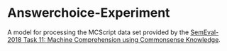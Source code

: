 # Answerchoice-Experiment
A model for processing the MCScript data set provided by the [SemEval-2018 Task 11: Machine Comprehension using Commonsense Knowledge](https://competitions.codalab.org/competitions/17184).
